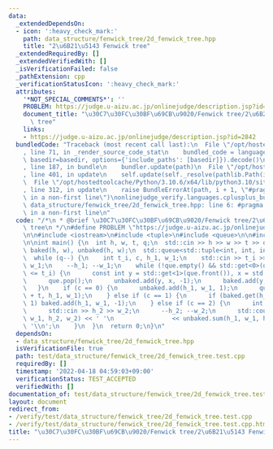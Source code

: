 ```yaml
---
data:
  _extendedDependsOn:
  - icon: ':heavy_check_mark:'
    path: data_structure/fenwick_tree/2d_fenwick_tree.hpp
    title: "2\u6B21\u5143 Fenwick tree"
  _extendedRequiredBy: []
  _extendedVerifiedWith: []
  _isVerificationFailed: false
  _pathExtension: cpp
  _verificationStatusIcon: ':heavy_check_mark:'
  attributes:
    '*NOT_SPECIAL_COMMENTS*': ''
    PROBLEM: https://judge.u-aizu.ac.jp/onlinejudge/description.jsp?id=2842
    document_title: "\u30C7\u30FC\u30BF\u69CB\u9020/Fenwick tree/2\u6B21\u5143 Fenwick\
      \ tree"
    links:
    - https://judge.u-aizu.ac.jp/onlinejudge/description.jsp?id=2842
  bundledCode: "Traceback (most recent call last):\n  File \"/opt/hostedtoolcache/Python/3.10.6/x64/lib/python3.10/site-packages/onlinejudge_verify/documentation/build.py\"\
    , line 71, in _render_source_code_stat\n    bundled_code = language.bundle(stat.path,\
    \ basedir=basedir, options={'include_paths': [basedir]}).decode()\n  File \"/opt/hostedtoolcache/Python/3.10.6/x64/lib/python3.10/site-packages/onlinejudge_verify/languages/cplusplus.py\"\
    , line 187, in bundle\n    bundler.update(path)\n  File \"/opt/hostedtoolcache/Python/3.10.6/x64/lib/python3.10/site-packages/onlinejudge_verify/languages/cplusplus_bundle.py\"\
    , line 401, in update\n    self.update(self._resolve(pathlib.Path(included), included_from=path))\n\
    \  File \"/opt/hostedtoolcache/Python/3.10.6/x64/lib/python3.10/site-packages/onlinejudge_verify/languages/cplusplus_bundle.py\"\
    , line 312, in update\n    raise BundleErrorAt(path, i + 1, \"#pragma once found\
    \ in a non-first line\")\nonlinejudge_verify.languages.cplusplus_bundle.BundleErrorAt:\
    \ data_structure/fenwick_tree/2d_fenwick_tree.hpp: line 6: #pragma once found\
    \ in a non-first line\n"
  code: "/*\n * @brief \u30C7\u30FC\u30BF\u69CB\u9020/Fenwick tree/2\u6B21\u5143 Fenwick\
    \ tree\n */\n#define PROBLEM \"https://judge.u-aizu.ac.jp/onlinejudge/description.jsp?id=2842\"\
    \n\n#include <iostream>\n#include <tuple>\n#include <queue>\n\n#include \"../../../data_structure/fenwick_tree/2d_fenwick_tree.hpp\"\
    \n\nint main() {\n  int h, w, t, q;\n  std::cin >> h >> w >> t >> q;\n  FenwickTree2D<int>\
    \ baked(h, w), unbaked(h, w);\n  std::queue<std::tuple<int, int, int>> que;\n\
    \  while (q--) {\n    int t_i, c, h_1, w_1;\n    std::cin >> t_i >> c >> h_1 >>\
    \ w_1;\n    --h_1; --w_1;\n    while (!que.empty() && std::get<0>(que.front())\
    \ <= t_i) {\n      const int y = std::get<1>(que.front()), x = std::get<2>(que.front());\n\
    \      que.pop();\n      unbaked.add(y, x, -1);\n      baked.add(y, x, 1);\n \
    \   }\n    if (c == 0) {\n      unbaked.add(h_1, w_1, 1);\n      que.emplace(t_i\
    \ + t, h_1, w_1);\n    } else if (c == 1) {\n      if (baked.get(h_1, w_1) ==\
    \ 1) baked.add(h_1, w_1, -1);\n    } else if (c == 2) {\n      int h_2, w_2;\n\
    \      std::cin >> h_2 >> w_2;\n      --h_2; --w_2;\n      std::cout << baked.sum(h_1,\
    \ w_1, h_2, w_2) << ' '\n                << unbaked.sum(h_1, w_1, h_2, w_2) <<\
    \ '\\n';\n    }\n  }\n  return 0;\n}\n"
  dependsOn:
  - data_structure/fenwick_tree/2d_fenwick_tree.hpp
  isVerificationFile: true
  path: test/data_structure/fenwick_tree/2d_fenwick_tree.test.cpp
  requiredBy: []
  timestamp: '2022-04-18 04:59:03+09:00'
  verificationStatus: TEST_ACCEPTED
  verifiedWith: []
documentation_of: test/data_structure/fenwick_tree/2d_fenwick_tree.test.cpp
layout: document
redirect_from:
- /verify/test/data_structure/fenwick_tree/2d_fenwick_tree.test.cpp
- /verify/test/data_structure/fenwick_tree/2d_fenwick_tree.test.cpp.html
title: "\u30C7\u30FC\u30BF\u69CB\u9020/Fenwick tree/2\u6B21\u5143 Fenwick tree"
---
```

